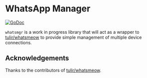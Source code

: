 # WhatsApp Manager

[![GoDoc](https://pkg.go.dev/badge/github.com/DonovanDiamond/whatsmgr.svg)](https://pkg.go.dev/github.com/DonovanDiamond/whatsmgr)

`whatsmgr` is a work in progress library that will act as a wrapper to [tulir/whatsmeow](https://github.com/tulir/whatsmeow) to provide simple management of multiple device connections.

## Acknowledgements

Thanks to the contributors of [tulir/whatsmeow](https://github.com/tulir/whatsmeow).
